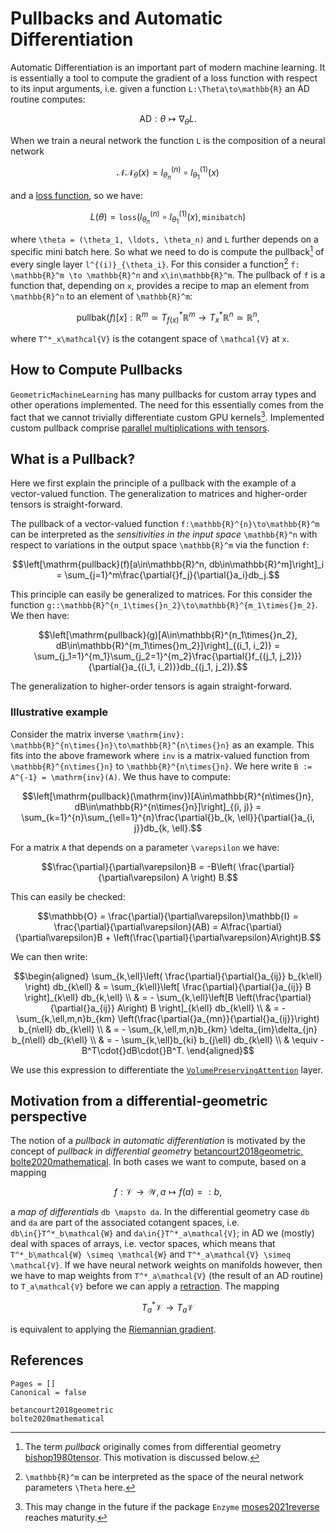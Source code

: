 # Pullbacks and Automatic Differentiation

Automatic Differentiation is an important part of modern machine learning. It is essentially a tool to compute the gradient of a loss function with respect to its input arguments, i.e. given a function ``L:\Theta\to\mathbb{R}`` an AD routine computes:

```math
    \mathrm{AD}: \theta \mapsto \nabla_\theta{}L.
```

When we train a neural network the function ``L`` is the composition of a neural network 

```math
    \mathcal{NN}_\theta(x) = l^{(n)}_{\theta_n}\circ{}l^{(1)}_{\theta_1}(x)
```

and a [loss function](@ref "Different Neural Network Losses"), so we have:

```math
    L(\theta) = \mathtt{loss}(l^{(n)}_{\theta_n}\circ{}l^{(1)}_{\theta_1}(x), \mathtt{minibatch})
```

where ``\theta = (\theta_1, \ldots, \theta_n)`` and ``L`` further depends on a specific mini batch here. So what we need to do is compute the pullback[^1] of every single layer ``l^{(i)}_{\theta_i}``. For this consider a function[^2] ``f: \mathbb{R}^m \to \mathbb{R}^n`` and ``x\in\mathbb{R}^m``. The pullback of ``f`` is a function that, depending on ``x``, provides a recipe to map an element from ``\mathbb{R}^n`` to an element of ``\mathbb{R}^m``:

[^1]: The term *pullback* originally comes from differential geometry [bishop1980tensor](@cite). This motivation is discussed below.
[^2]: ``\mathbb{R}^m`` can be interpreted as the space of the neural network parameters ``\Theta`` here. 

```math
    \mathrm{pullbak}(f)[x]:\mathbb{R}^m \simeq T^*_{f(x)}\mathbb{R}^m \to T^*_{x}\mathbb{R}^n \simeq \mathbb{R}^n,
```

where ``T^*_x\mathcal{V}`` is the cotangent space of ``\mathcal{V}`` at ``x``. 

## How to Compute Pullbacks

`GeometricMachineLearning` has many pullbacks for custom array types and other operations implemented. The need for this essentially comes from the fact that we cannot trivially differentiate custom GPU kernels[^3]. Implemented custom pullback comprise [parallel multiplications with tensors](@ref "Tensors in `GeometricMachineLearning`").

[^3]: This may change in the future if the package `Enzyme` [moses2021reverse](@cite) reaches maturity.

## What is a Pullback?

Here we first explain the principle of a pullback with the example of a vector-valued function. The generalization to matrices and higher-order tensors is straight-forward. 

The pullback of a vector-valued function ``f:\mathbb{R}^{n}\to\mathbb{R}^m`` can be interpreted as the *sensitivities in the input space* ``\mathbb{R}^n`` with respect to variations in the output space ``\mathbb{R}^m`` via the function ``f``: 

```math 
\left[\mathrm{pullback}(f)[a\in\mathbb{R}^n, db\in\mathbb{R}^m]\right]_i = \sum_{j=1}^m\frac{\partial{}f_j}{\partial{}a_i}db_j.
```

This principle can easily be generalized to matrices. For this consider the function ``g::\mathbb{R}^{n_1\times{}n_2}\to\mathbb{R}^{m_1\times{}m_2}``. We then have: 

```math
\left[\mathrm{pullback}(g)[A\in\mathbb{R}^{n_1\times{}n_2}, dB\in\mathbb{R}^{m_1\times{}m_2}]\right]_{(i_1, i_2)} = \sum_{j_1=1}^{m_1}\sum_{j_2=1}^{m_2}\frac{\partial{}f_{(j_1, j_2)}}{\partial{}a_{(i_1, i_2)}}db_{(j_1, j_2)}.
```

The generalization to higher-order tensors is again straight-forward.

### Illustrative example 

Consider the matrix inverse ``\mathrm{inv}: \mathbb{R}^{n\times{}n}\to\mathbb{R}^{n\times{}n}`` as an example. This fits into the above framework where ``inv`` is a matrix-valued function from ``\mathbb{R}^{n\times{}n}`` to ``\mathbb{R}^{n\times{}n}``. We here write ``B := A^{-1} = \mathrm{inv}(A)``. We thus have to compute: 

```math 
\left[\mathrm{pullback}(\mathrm{inv})[A\in\mathbb{R}^{n\times{}n}, dB\in\mathbb{R}^{n\times{}n}]\right]_{(i, j)} = \sum_{k=1}^{n}\sum_{\ell=1}^{n}\frac{\partial{}b_{k, \ell}}{\partial{}a_{i, j}}db_{k, \ell}.
```

For a matrix ``A`` that depends on a parameter ``\varepsilon`` we have: 
```math
\frac{\partial}{\partial\varepsilon}B = -B\left( \frac{\partial}{\partial\varepsilon} A \right) B.
```

This can easily be checked: 
```math 
\mathbb{O} = \frac{\partial}{\partial\varepsilon}\mathbb{I} = \frac{\partial}{\partial\varepsilon}(AB) = A\frac{\partial}{\partial\varepsilon}B + \left(\frac{\partial}{\partial\varepsilon}A\right)B.
```

We can then write: 

```math
\begin{aligned}
\sum_{k,\ell}\left( \frac{\partial}{\partial{}a_{ij}} b_{k\ell} \right) db_{k\ell}  & = \sum_{k\ell}\left[ \frac{\partial}{\partial{}a_{ij}} B \right]_{k\ell} db_{k,\ell} \\ 
& = - \sum_{k,\ell}\left[B \left(\frac{\partial}{\partial{}a_{ij}} A\right) B \right]_{k\ell} db_{k\ell} \\ 
& = - \sum_{k,\ell,m,n}b_{km} \left(\frac{\partial{}a_{mn}}{\partial{}a_{ij}}\right) b_{n\ell} db_{k\ell} \\ 
& = - \sum_{k,\ell,m,n}b_{km} \delta_{im}\delta_{jn} b_{n\ell} db_{k\ell} \\ 
& = - \sum_{k,\ell}b_{ki} b_{j\ell} db_{k\ell} \\ 
& \equiv - B^T\cdot{}dB\cdot{}B^T. 
\end{aligned}
```

We use this expression to differentiate the [`VolumePreservingAttention`](@ref) layer. 

## Motivation from a differential-geometric perspective 

The notion of a *pullback in automatic differentiation* is motivated by the concept of *pullback in differential geometry* [betancourt2018geometric, bolte2020mathematical](@cite). In both cases we want to compute, based on a mapping 

```math
f:\mathcal{V}\to\mathcal{W}, a \mapsto f(a) =: b, 
```
a *map of differentials* ``db \mapsto da``. In the differential geometry case ``db`` and ``da`` are part of the associated cotangent spaces, i.e. ``db\in{}T^*_b\mathcal{W}`` and ``da\in{}T^*_a\mathcal{V}``; in AD we (mostly) deal with spaces of arrays, i.e. vector spaces, which means that ``T^*_b\mathcal{W} \simeq \mathcal{W}`` and ``T^*_a\mathcal{V} \simeq \mathcal{V}``. If we have neural network weights on manifolds however, then we have to map weights from ``T^*_a\mathcal{V}`` (the result of an AD routine) to ``T_a\mathcal{V}`` before we can apply a [retraction](@ref "Retractions"). The mapping 

```math
T^*_a\mathcal{V} \to T_a\mathcal{V}
```

is equivalent to applying the [Riemannian gradient](@ref "The Riemannian Gradient").

## References

```@bibliography 
Pages = []
Canonical = false

betancourt2018geometric
bolte2020mathematical 
```